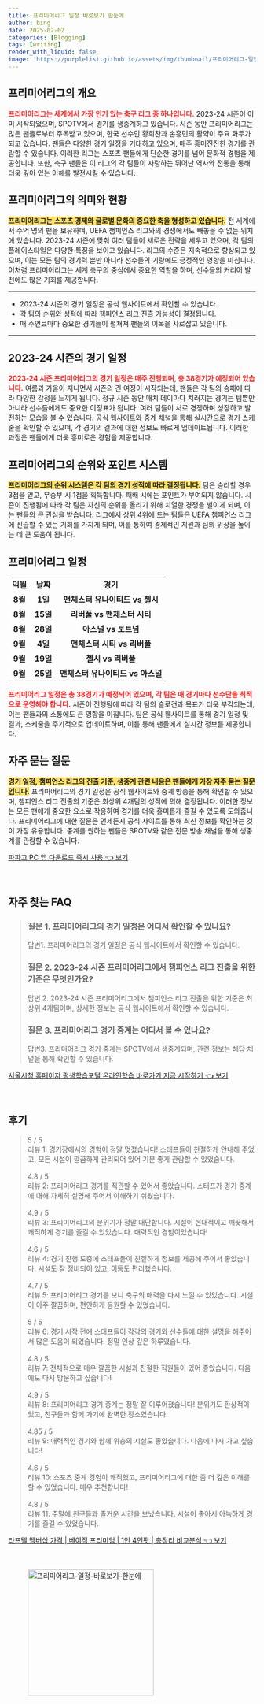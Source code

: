 ```yaml
---
title: 프리미어리그 일정 바로보기 한눈에
author: bing
date: 2025-02-02
categories: [Blogging]
tags: [writing]
render_with_liquid: false
image: 'https://purplelist.github.io/assets/img/thumbnail/프리미어리그-일정-바로보기-한눈에.webp'
---
```



<h2 id='프리미어리그_개요'>프리미어리그의 개요</h2>

<p><b><span style="color: #ee2323;">프리미어리그는 세계에서 가장 인기 있는 축구 리그 중 하나입니다.</span></b> 2023-24 시즌이 이미 시작되었으며, SPOTV에서 경기를 생중계하고 있습니다. 시즌 동안 프리미어리그는 많은 팬들로부터 주목받고 있으며, 한국 선수인 황희찬과 손흥민의 활약이 주요 화두가 되고 있습니다. 팬들은 다양한 경기 일정을 기대하고 있으며, 매주 흥미진진한 경기를 관람할 수 있습니다. 이러한 리그는 스포츠 팬들에게 단순한 경기를 넘어 문화적 경험을 제공합니다. 또한, 축구 팬들은 이 리그의 각 팀들이 자랑하는 뛰어난 역사와 전통을 통해 더욱 깊이 있는 이해를 발전시킬 수 있습니다.</p>

<h2 id='현황과의_의미'>프리미어리그의 의미와 현황</h2>

<p><b><span style="background-color: #ffe066;">프리미어리그는 스포츠 경제와 글로벌 문화의 중요한 축을 형성하고 있습니다.</span></b> 전 세계에서 수억 명의 팬을 보유하며, UEFA 챔피언스 리그와의 경쟁에서도 빼놓을 수 없는 위치에 있습니다. 2023-24 시즌에 맞춰 여러 팀들이 새로운 전략을 세우고 있으며, 각 팀의 플레이스타일은 다양한 특징을 보이고 있습니다. 리그의 수준은 지속적으로 향상되고 있으며, 이는 모든 팀의 경기력 뿐만 아니라 선수들의 기량에도 긍정적인 영향을 미칩니다. 이처럼 프리미어리그는 세계 축구의 중심에서 중요한 역할을 하며, 선수들의 커리어 발전에도 많은 기회를 제공합니다.</p>

<hr />

<ul>
    <li>2023-24 시즌의 경기 일정은 공식 웹사이트에서 확인할 수 있습니다.</li>
    <li>각 팀의 순위와 성적에 따라 챔피언스 리그 진출 가능성이 결정됩니다.</li>
    <li>매 주연료마다 중요한 경기들이 펼쳐져 팬들의 이목을 사로잡고 있습니다.</li>
</ul>

<hr />

<h2 id='2023-24_경기_일정'>2023-24 시즌의 경기 일정</h2>

<p><b><span style="color: #ee2323;">2023-24 시즌 프리미어리그의 경기 일정은 매주 진행되며, 총 38경기가 예정되어 있습니다.</span></b> 여름과 가을이 지나면서 시즌의 긴 여정이 시작되는데, 팬들은 각 팀의 승패에 따라 다양한 감정을 느끼게 됩니다. 정규 시즌 동안 매치 데이마다 치러지는 경기는 팀뿐만 아니라 선수들에게도 중요한 이정표가 됩니다. 여러 팀들이 서로 경쟁하며 성장하고 발전하는 모습을 볼 수 있습니다. 공식 웹사이트와 중계 채널을 통해 실시간으로 경기 스케줄을 확인할 수 있으며, 각 경기의 결과에 대한 정보도 빠르게 업데이트됩니다. 이러한 과정은 팬들에게 더욱 흥미로운 경험을 제공합니다.</p>

<h2 id='순위와_포인트_시스템'>프리미어리그의 순위와 포인트 시스템 </h2>

<p><b><span style="background-color: #ffe066;">프리미어리그의 순위 시스템은 각 팀의 경기 성적에 따라 결정됩니다.</span></b> 팀은 승리할 경우 3점을 얻고, 무승부 시 1점을 획득합니다. 패배 시에는 포인트가 부여되지 않습니다. 시즌이 진행됨에 따라 각 팀은 자신의 순위를 올리기 위해 치열한 경쟁을 벌이게 되며, 이는 팬들의 큰 관심을 받습니다. 리그에서 상위 4위에 드는 팀들은 UEFA 챔피언스 리그에 진출할 수 있는 기회를 가지게 되며, 이를 통하여 경제적인 지원과 팀의 위상을 높이는 데 큰 도움이 됩니다.</p>

<h2 id='프리미어리그_일정'>프리미어리그 일정</h2>

<table>
    <tr>
        <td style="text-align: center; height: 17px;"><b>익월</b></td>
        <td style="text-align: center; height: 17px;"><b>날짜</b></td>
        <td style="text-align: center; height: 17px;"><b>경기</b></td>
    </tr>
    <tr>
        <td style="text-align: center; height: 17px;"><b>8월</b></td>
        <td style="text-align: center; height: 17px;"><b>1일</b></td>
        <td style="text-align: center; height: 17px;"><b>맨체스터 유나이티드 vs 첼시</b></td>
    </tr>
    <tr>
        <td style="text-align: center; height: 17px;"><b>8월</b></td>
        <td style="text-align: center; height: 17px;"><b>15일</b></td>
        <td style="text-align: center; height: 17px;"><b>리버풀 vs 맨체스터 시티</b></td>
    </tr>
    <tr>
        <td style="text-align: center; height: 17px;"><b>8월</b></td>
        <td style="text-align: center; height: 17px;"><b>28일</b></td>
        <td style="text-align: center; height: 17px;"><b>아스널 vs 토트넘</b></td>
    </tr>
    <tr>
        <td style="text-align: center; height: 17px;"><b>9월</b></td>
        <td style="text-align: center; height: 17px;"><b>4일</b></td>
        <td style="text-align: center; height: 17px;"><b>맨체스터 시티 vs 리버풀</b></td>
    </tr>
    <tr>
        <td style="text-align: center; height: 17px;"><b>9월</b></td>
        <td style="text-align: center; height: 17px;"><b>19일</b></td>
        <td style="text-align: center; height: 17px;"><b>첼시 vs 리버풀</b></td>
    </tr>
    <tr>
        <td style="text-align: center; height: 17px;"><b>9월</b></td>
        <td style="text-align: center; height: 17px;"><b>25일</b></td>
        <td style="text-align: center; height: 17px;"><b>맨체스터 유나이티드 vs 아스널</b></td>
    </tr>
</table>

<p><b><span style="color: #ee2323;">프리미어리그 일정은 총 38경기가 예정되어 있으며, 각 팀은 매 경기마다 선수단을 최적으로 운영해야 합니다.</span></b> 시즌이 진행됨에 따라 각 팀의 슬로건과 목표가 더욱 부각되는데, 이는 팬들과의 소통에도 큰 영향을 미칩니다. 팀은 공식 웹사이트를 통해 경기 일정 및 결과, 스케줄을 주기적으로 업데이트하며, 이를 통해 팬들에게 실시간 정보를 제공합니다.</p>

<h2 id='자주_묻는_질문'>자주 묻는 질문</h2>

<p><b><span style="background-color: #ffe066;">경기 일정, 챔피언스 리그의 진출 기준, 생중계 관련 내용은 팬들에게 가장 자주 묻는 질문입니다.</span></b> 프리미어리그의 경기 일정은 공식 웹사이트와 중계 방송을 통해 확인할 수 있으며, 챔피언스 리그 진출의 기준은 최상위 4개팀의 성적에 의해 결정됩니다. 이러한 정보는 모든 팬에게 중요한 요소로 작용하여 경기를 더욱 흥미롭게 즐길 수 있도록 도와줍니다. 프리미어리그에 대한 질문은 언제든지 공식 사이트를 통해 최신 정보를 확인하는 것이 가장 유용합니다. 중계를 원하는 팬들은 SPOTV와 같은 전문 방송 채널을 통해 생중계를 관람할 수 있습니다.</p>


<p><a class="click-button" title="파파고 PC 앱 다운로드 즉시 사용" href="https://purplelist.github.io/posts/%ED%8C%8C%ED%8C%8C%EA%B3%A0-PC-%EC%95%B1-%EB%8B%A4%EC%9A%B4%EB%A1%9C%EB%93%9C-%EC%A6%89%EC%8B%9C-%EC%82%AC%EC%9A%A9/" rel="dofollow">파파고 PC 앱 다운로드 즉시 사용 👈 보기</a></p><br>
<h2 id='자주_찾는_FAQ'>자주 찾는 FAQ</h2>
<div itemscope="" itemtype="https://schema.org/FAQPage"> 
<blockquote> 
<div itemscope="" itemprop="mainEntity" itemtype="https://schema.org/Question"> 
<h3 itemprop="name">질문 1. 프리미어리그의 경기 일정은 어디서 확인할 수 있나요?</h3> 
<div itemscope="" itemprop="acceptedAnswer" itemtype="https://schema.org/Answer"> 
<span itemprop="text"> 
<p>답변1. 프리미어리그의 경기 일정은 공식 웹사이트에서 확인할 수 있습니다.</p> 
</span> 
</div> 
</div> 
<div itemscope="" itemprop="mainEntity" itemtype="https://schema.org/Question"> 
<h3 itemprop="name">질문 2. 2023-24 시즌 프리미어리그에서 챔피언스 리그 진출을 위한 기준은 무엇인가요?</h3> 
<div itemscope="" itemprop="acceptedAnswer" itemtype="https://schema.org/Answer"> 
<span itemprop="text"> 
<p>답변 2. 2023-24 시즌 프리미어리그에서 챔피언스 리그 진출을 위한 기준은 최상위 4개팀이며, 상세한 정보는 공식 웹사이트에서 확인할 수 있습니다.</p> 
</span> 
</div> 
</div> 
<div itemscope="" itemprop="mainEntity" itemtype="https://schema.org/Question"> 
<h3 itemprop="name">질문 3. 프리미어리그 경기 중계는 어디서 볼 수 있나요?</h3> 
<div itemscope="" itemprop="acceptedAnswer" itemtype="https://schema.org/Answer"> 
<span itemprop="text"> 
<p>답변3. 프리미어리그 경기 중계는 SPOTV에서 생중계되며, 관련 정보는 해당 채널을 통해 확인할 수 있습니다.</p> 
</span> 
</div> 
</div> 
</blockquote> 
</div>
<p><a class="click-button" title="서울시청 홈페이지 평생학습포털 온라인학습 바로가기 지금 시작하기" href="https://purplelist.github.io/posts/%EC%84%9C%EC%9A%B8%EC%8B%9C%EC%B2%AD-%ED%99%88%ED%8E%98%EC%9D%B4%EC%A7%80-%ED%8F%89%EC%83%9D%ED%95%99%EC%8A%B5%ED%8F%AC%ED%84%B8-%EC%98%A8%EB%9D%BC%EC%9D%B8%ED%95%99%EC%8A%B5-%EB%B0%94%EB%A1%9C%EA%B0%80%EA%B8%B0-%EC%A7%80%EA%B8%88-%EC%8B%9C%EC%9E%91%ED%95%98%EA%B8%B0/" rel="dofollow">서울시청 홈페이지 평생학습포털 온라인학습 바로가기 지금 시작하기 👈 보기</a></p><br>
<h2 id='후기'>후기</h2>
<div itemscope itemtype="https://schema.org/Product">
  <blockquote>
  <div itemprop="review" itemscope itemtype="https://schema.org/Review">
      <div itemprop="reviewRating" itemscope itemtype="https://schema.org/Rating"> <span itemprop="ratingValue">5</span> / <span itemprop="bestRating">5</span> </div>
      <span itemprop="reviewBody">리뷰 1: 경기장에서의 경험이 정말 멋졌습니다! 스태프들이 친절하게 안내해 주었고, 모든 시설이 깔끔하게 관리되어 있어 기분 좋게 관람할 수 있었습니다.</span>
  </div>
  <br>
  <div itemprop="review" itemscope itemtype="https://schema.org/Review">
      <div itemprop="reviewRating" itemscope itemtype="https://schema.org/Rating"> <span itemprop="ratingValue">4.8</span> / <span itemprop="bestRating">5</span> </div>
      <span itemprop="reviewBody">리뷰 2: 프리미어리그 경기를 직관할 수 있어서 좋았습니다. 스태프가 경기 중계에 대해 자세히 설명해 주어서 이해하기 쉬웠습니다.</span>
  </div>
  <br>
  <div itemprop="review" itemscope itemtype="https://schema.org/Review">
      <div itemprop="reviewRating" itemscope itemtype="https://schema.org/Rating"> <span itemprop="ratingValue">4.9</span> / <span itemprop="bestRating">5</span> </div>
      <span itemprop="reviewBody">리뷰 3: 프리미어리그의 분위기가 정말 대단합니다. 시설이 현대적이고 깨끗해서 쾌적하게 경기를 즐길 수 있었습니다. 매력적인 경험이었습니다!</span>
  </div>
  <br>
  <div itemprop="review" itemscope itemtype="https://schema.org/Review">
      <div itemprop="reviewRating" itemscope itemtype="https://schema.org/Rating"> <span itemprop="ratingValue">4.6</span> / <span itemprop="bestRating">5</span> </div>
      <span itemprop="reviewBody">리뷰 4: 경기 진행 도중에 스태프들이 친절하게 정보를 제공해 주어서 좋았습니다. 시설도 잘 정비되어 있고, 이동도 편리했습니다.</span>
  </div>
  <br>
  <div itemprop="review" itemscope itemtype="https://schema.org/Review">
      <div itemprop="reviewRating" itemscope itemtype="https://schema.org/Rating"> <span itemprop="ratingValue">4.7</span> / <span itemprop="bestRating">5</span> </div>
      <span itemprop="reviewBody">리뷰 5: 프리미어리그 경기를 보니 축구의 매력을 다시 느낄 수 있었습니다. 시설이 아주 깔끔하며, 편안하게 응원할 수 있었습니다.</span>
  </div>
  <br>
  <div itemprop="review" itemscope itemtype="https://schema.org/Review">
      <div itemprop="reviewRating" itemscope itemtype="https://schema.org/Rating"> <span itemprop="ratingValue">5</span> / <span itemprop="bestRating">5</span> </div>
      <span itemprop="reviewBody">리뷰 6: 경기 시작 전에 스태프들이 각각의 경기와 선수들에 대한 설명을 해주어서 많은 도움이 되었습니다. 정말 인상 깊은 하루였습니다.</span>
  </div>
  <br>
  <div itemprop="review" itemscope itemtype="https://schema.org/Review">
      <div itemprop="reviewRating" itemscope itemtype="https://schema.org/Rating"> <span itemprop="ratingValue">4.8</span> / <span itemprop="bestRating">5</span> </div>
      <span itemprop="reviewBody">리뷰 7: 전체적으로 매우 깔끔한 시설과 친절한 직원들이 있어 좋았습니다. 다음에도 다시 방문하고 싶습니다!</span>
  </div>
  <br>
  <div itemprop="review" itemscope itemtype="https://schema.org/Review">
      <div itemprop="reviewRating" itemscope itemtype="https://schema.org/Rating"> <span itemprop="ratingValue">4.9</span> / <span itemprop="bestRating">5</span> </div>
      <span itemprop="reviewBody">리뷰 8: 프리미어리그 경기 중계는 정말 잘 이루어졌습니다! 분위기도 환상적이었고, 친구들과 함께 가기에 완벽한 장소였습니다.</span>
  </div>
  <br>
  <div itemprop="review" itemscope itemtype="https://schema.org/Review">
      <div itemprop="reviewRating" itemscope itemtype="schema.org/Rating"> <span itemprop="ratingValue">4.85</span> / <span itemprop="bestRating">5</span> </div>
      <span itemprop="reviewBody">리뷰 9: 매력적인 경기와 함께 위층의 시설도 좋았습니다. 다음에 다시 가고 싶습니다!</span>
  </div>
  <br>
  <div itemprop="review" itemscope itemtype="https://schema.org/Review">
      <div itemprop="reviewRating" itemscope itemtype="https://schema.org/Rating"> <span itemprop="ratingValue">4.6</span> / <span itemprop="bestRating">5</span> </div>
      <span itemprop="reviewBody">리뷰 10: 스포츠 중계 경험이 쾌적했고, 프리미어리그에 대한 좀 더 깊은 이해를 할 수 있었습니다. 매우 추천합니다!</span>
  </div>
  <br>
  <div itemprop="review" itemscope itemtype="https://schema.org/Review">
      <div itemprop="reviewRating" itemscope itemtype="https://schema.org/Rating"> <span itemprop="ratingValue">4.8</span> / <span itemprop="bestRating">5</span> </div>
      <span itemprop="reviewBody">리뷰 11: 주말에 친구들과 즐거운 시간을 보냈습니다. 시설이 좋아서 아늑하게 경기를 즐길 수 있었습니다.</span>
  </div>
  </blockquote>
</div>
<p><a class="click-button" title="라프텔 멤버십 가격 | 베이직 프리미엄 | 1인 4인팟 | 총정리 비교분석" href="https://purplelist.github.io/posts/%EB%9D%BC%ED%94%84%ED%85%94-%EB%A9%A4%EB%B2%84%EC%8B%AD-%EA%B0%80%EA%B2%A9-%EB%B2%A0%EC%9D%B4%EC%A7%81-%ED%94%84%EB%A6%AC%EB%AF%B8%EC%97%84-1%EC%9D%B8-4%EC%9D%B8%ED%8C%9F-%EC%B4%9D%EC%A0%95%EB%A6%AC-%EB%B9%84%EA%B5%90%EB%B6%84%EC%84%9D/" rel="dofollow">라프텔 멤버십 가격 | 베이직 프리미엄 | 1인 4인팟 | 총정리 비교분석 👈 보기</a></p><br>
<figure class="image"><img src="https://purplelist.github.io/assets/img/thumbnail/프리미어리그-일정-바로보기-한눈에.webp" alt="프리미어리그-일정-바로보기-한눈에" width="256" height="256"></figure>